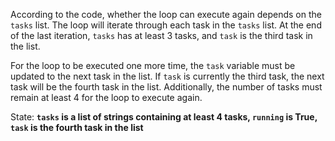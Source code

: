 According to the code, whether the loop can execute again depends on the `tasks` list. The loop will iterate through each task in the `tasks` list. At the end of the last iteration, `tasks` has at least 3 tasks, and `task` is the third task in the list. 

For the loop to be executed one more time, the `task` variable must be updated to the next task in the list. If `task` is currently the third task, the next task will be the fourth task in the list. Additionally, the number of tasks must remain at least 4 for the loop to execute again.

State: **`tasks` is a list of strings containing at least 4 tasks, `running` is True, `task` is the fourth task in the list**